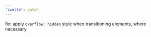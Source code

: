 ```yaml
---
'svelte': patch
---
```


fix: apply `overflow: hidden` style when transitioning elements, where necessary
